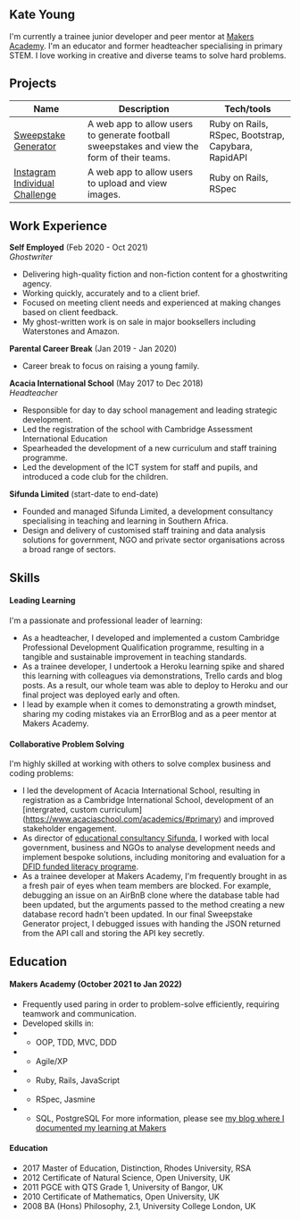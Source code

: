 ## Kate Young

I'm currently a trainee junior developer and peer mentor at [Makers Academy](https://makers.tech). I'm an educator and former headteacher specialising in primary STEM. I love working in creative and diverse teams to solve hard problems.

## Projects

| Name                         | Description       | Tech/tools        |
| ---------------------------- | ----------------- | ----------------- |
| [Sweepstake Generator](https://github.com/katemyoung/sweepstake-generator)          | A web app to allow users to generate football sweepstakes and view the form of their teams. | Ruby on Rails, RSpec, Bootstrap, Capybara, RapidAPI |
| [Instagram Individual Challenge](https://github.com/katemyoung/instagram-challenge)            | A web app to allow users to upload and view images. | Ruby on Rails, RSpec |

## Work Experience

**Self Employed** (Feb 2020 - Oct 2021)  
_Ghostwriter_

- Delivering high-quality fiction and non-fiction content for a ghostwriting agency. 
- Working quickly, accurately and to a client brief.
- Focused on meeting client needs and experienced at making changes based on client feedback.
- My ghost-written work is on sale in major booksellers including Waterstones and Amazon.

**Parental Career Break** (Jan 2019 - Jan 2020)  

- Career break to focus on raising a young family. 


**Acacia International School** (May 2017 to Dec 2018)  
_Headteacher_

- Responsible for day to day school management and leading strategic development.
- Led the registration of the school with Cambridge Assessment International Education
- Spearheaded the development of a new curriculum and staff training programme. 
-  Led the development of the ICT system for staff and pupils, and introduced a code club for the children.

**Sifunda Limited** (start-date to end-date)  

- Founded and managed Sifunda Limited, a development consultancy specialising in teaching and learning in Southern Africa. 
- Design and delivery of customised staff training and data analysis solutions for government, NGO and private sector organisations across a broad range of sectors. 

## Skills

#### Leading Learning

I'm a passionate and professional leader of learning:
- As a headteacher, I developed and implemented a custom Cambridge Professional Development Qualification programme, resulting in a tangible and sustainable improvement in teaching standards. 
- As a trainee developer, I undertook a Heroku learning spike and shared this learning with colleagues via demonstrations, Trello cards and blog posts. As a result, our whole team was able to deploy to Heroku and our final project was deployed early and often.
- I lead by example when it comes to demonstrating a growth mindset, sharing my coding mistakes via an ErrorBlog and as a peer mentor at Makers Academy.

#### Collaborative Problem Solving

I'm highly skilled at working with others to solve complex business and coding problems:
- I led the development of Acacia International School, resulting in registration as a Cambridge International School, development of an [intergrated, custom curriculum] (https://www.acaciaschool.com/academics/#primary) and improved stakeholder engagement.
- As director of [educational consultancy Sifunda](http://sifundalearning.org/what-we-do/training-development/), I worked with local government, business and NGOs to analyse development needs and implement bespoke solutions, including monitoring and evaluation for a [DFID funded literacy programe](https://www.happy-readers.com/wp-content/uploads/2018/01/Sifunda-Midline-Evaluation-Report-HR-FINAL2.pdf).
- As a trainee developer at Makers Academy, I'm frequently brought in as a fresh pair of eyes when team members are blocked. For example, debugging an issue on an AirBnB clone where the database table had been updated, but the arguments passed to the method creating a new database record hadn't been updated. In our final Sweepstake Generator project, I debugged issues with handing the JSON returned from the API call and storing the API key secretly.

## Education

#### Makers Academy (October 2021 to Jan 2022)

- Frequently used paring in order to problem-solve efficiently, requiring teamwork and communication.
- Developed skills in: 
- - OOP, TDD, MVC, DDD
- -  Agile/XP
- - Ruby, Rails, JavaScript
- - RSpec, Jasmine
- - SQL, PostgreSQL
For more information, please see [my blog where I documented my learning at Makers](https://www.katemyoung.com/)

#### Education

- 2017 Master of Education, Distinction, Rhodes University, RSA
- 2012 Certificate of Natural Science, Open University, UK 
- 2011 PGCE with QTS Grade 1, University of Bangor, UK 
- 2010 Certificate of Mathematics, Open University, UK 
- 2008 BA (Hons) Philosophy, 2.1, University College London, UK 